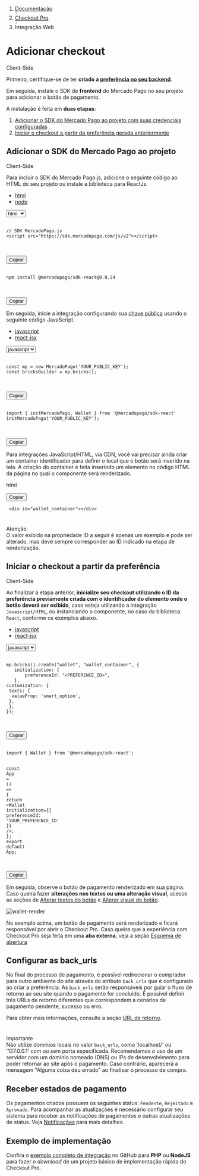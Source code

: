 <div class="layout__container"><nav aria-label="List of pages" id=":rm:"><ol class="andes-breadcrumb"><li class="andes-breadcrumb__item"><a class="andes-breadcrumb__link" href="https://www.mercadopago.com.br/developers/pt/docs">Documentação</a><div class="andes-breadcrumb__chevron" aria-hidden="true"><svg xmlns="http://www.w3.org/2000/svg" width="6" height="8"><path fill="none" stroke="#666" d="M1 0l4 4-4 4"></path></svg></div></li><li class="andes-breadcrumb__item"><a class="andes-breadcrumb__link" href="https://www.mercadopago.com.br/developers/pt/docs/checkout-pro/landing">Checkout Pro</a><div class="andes-breadcrumb__chevron" aria-hidden="true"><svg xmlns="http://www.w3.org/2000/svg" width="6" height="8"><path fill="none" stroke="#666" d="M1 0l4 4-4 4"></path></svg></div></li><li class="andes-breadcrumb__item"><span class="andes-breadcrumb__label" aria-current="page">Integração Web</span></li></ol></nav><div><div class=""><div class="client-server__container client-server__h1"><h1 id="bookmark_adicionar_checkout">Adicionar checkout</h1><div class="andes-badge andes-badge--pill andes-badge--accent changelog_pill andes-badge--small andes-badge--accent--quiet andes-badge--rounded-top-left andes-badge--rounded-top-right andes-badge--rounded-bottom-left andes-badge--rounded-bottom-right" id=":rt:"><p class="andes-badge__content">Client-Side</p></div></div></div><p>Primeiro, certifique-se de ter <strong>criado a <a target="_blank" href="https://www.mercadopago.com.br/developers/pt/docs/checkout-pro/integrate-preferences" node="[object Object]" class="undefined custom-link ">preferência no seu backend</a></strong>.</p><p>Em seguida, instale o SDK de <strong>frontend</strong> do Mercado Pago no seu projeto para adicionar o botão de pagamento.</p><p>A instalação é feita em <strong>duas etapas</strong>:</p><ol><li><a target="_blank" href="https://www.mercadopago.com.br/developers/pt/docs/checkout-pro/integrate-checkout-pro/web#bookmark_adicionar_o_sdk_do_mercado_pago_ao_projeto" node="[object Object]" class="undefined custom-link ">Adicionar o SDK do Mercado Pago ao projeto com suas credenciais configuradas</a></li><li><a target="_blank" href="https://www.mercadopago.com.br/developers/pt/docs/checkout-pro/integrate-checkout-pro/web#bookmark_iniciar_el_checkout_desde_la_preferencia" node="[object Object]" class="undefined custom-link ">Iniciar o checkout a partir da preferência gerada anteriormente</a></li></ol><div class=""><div class="client-server__container client-server__h2"><h2 id="bookmark_adicionar_o_sdk_do_mercado_pago_ao_projeto">Adicionar o SDK do Mercado Pago ao projeto</h2><div class="andes-badge andes-badge--pill andes-badge--accent changelog_pill andes-badge--small andes-badge--accent--quiet andes-badge--rounded-top-left andes-badge--rounded-top-right andes-badge--rounded-bottom-left andes-badge--rounded-bottom-right" id=":ru:"><p class="andes-badge__content">Client-Side</p></div></div></div><p>Para incluir o SDK do Mercado Pago.js, adicione o seguinte código ao HTML do seu projeto ou instale a biblioteca para ReactJs.</p><div>  <div class="code-container">
    <div class="code-container__header u-clearfix no-overflow">
      <ul class="nav nav-tabs desktop-only" role="tablist"><li role="presentation" class="">   
      <a href="https://www.mercadopago.com.br/developers/pt/docs/checkout-pro/integrate-checkout-pro/web#editor_1" aria-controls="home" role="tab" data-toggle="tab" class="code_tab_selector" language-type="html">
        html
      </a>
    </li><li role="presentation" class="active">   
      <a href="https://www.mercadopago.com.br/developers/pt/docs/checkout-pro/integrate-checkout-pro/web#editor_2" aria-controls="home" role="tab" data-toggle="tab" class="code_tab_selector" language-type="node">
        node
      </a>
    </li></ul>
      <select class="tab-select mobile-only" role="tablist"><option value="editor_1" role="tab" data-toggle="tab" class="code_tab_selector" language-type="html">
    html
  </option><option value="editor_2" role="tab" data-toggle="tab" class="code_tab_selector" language-type="node">
    node
  </option></select>
    </div>
    <div class="tab-content">
    <div role="tabpanel" class="tab-pane">
      <div id="editor_child_1" class="code_editor" language-type="html"><pre class="line-numbers language-html" data-line="" tabindex="0">          <code id="code_1" class="language-html">
// SDK MercadoPago.js
<span class="token tag"><span class="token tag"><span class="token punctuation">&lt;</span>script</span> <span class="token attr-name">src</span><span class="token attr-value"><span class="token punctuation attr-equals">=</span><span class="token punctuation">"</span>https://sdk.mercadopago.com/js/v2<span class="token punctuation">"</span></span><span class="token punctuation">&gt;</span></span><span class="token script"></span><span class="token tag"><span class="token tag"><span class="token punctuation">&lt;/</span>script</span><span class="token punctuation">&gt;</span></span>
<span aria-hidden="true" class="line-numbers-rows"><span></span><span></span><span></span></span></code>
        </pre>
      </div>
      <button type="button" class="ui-button ui-button--secondary ui-button--small btn-copy-code" data-snippet-id="1">Copiar
  </button>
    </div>
    <div role="tabpanel" class="tab-pane active">
      <div id="editor_child_2" class="code_editor" language-type="node"><pre class="line-numbers language-javascript" data-line="" tabindex="0">          <code id="code_2" class="language-javascript">
npm install @mercadopago<span class="token operator">/</span>sdk<span class="token operator">-</span>react@<span class="token number">0.0</span><span class="token number">.24</span>
<span aria-hidden="true" class="line-numbers-rows"><span></span><span></span></span></code>
        </pre>
      </div>
      <button type="button" class="ui-button ui-button--secondary ui-button--small btn-copy-code" data-snippet-id="2">Copiar
  </button>
    </div>
  </div>
  </div></div><p>Em seguida, inicie a integração configurando sua <a target="_blank" href="https://www.mercadopago.com.br/developers/pt/docs/checkout-pro/additional-content/your-integrations/credentials" node="[object Object]" class="undefined custom-link ">chave pública</a> usando o seguinte código JavaScript.</p><div>  <div class="code-container">
    <div class="code-container__header u-clearfix no-overflow">
      <ul class="nav nav-tabs desktop-only" role="tablist"><li role="presentation" class="active">   
      <a href="https://www.mercadopago.com.br/developers/pt/docs/checkout-pro/integrate-checkout-pro/web#editor_3" aria-controls="home" role="tab" data-toggle="tab" class="code_tab_selector" language-type="javascript">
        javascript
      </a>
    </li><li role="presentation" class="">   
      <a href="https://www.mercadopago.com.br/developers/pt/docs/checkout-pro/integrate-checkout-pro/web#editor_4" aria-controls="home" role="tab" data-toggle="tab" class="code_tab_selector" language-type="react-jsx">
        react-jsx
      </a>
    </li></ul>
      <select class="tab-select mobile-only" role="tablist"><option value="editor_3" role="tab" data-toggle="tab" class="code_tab_selector" language-type="javascript">
    javascript
  </option><option value="editor_4" role="tab" data-toggle="tab" class="code_tab_selector" language-type="react-jsx">
    react-jsx
  </option></select>
    </div>
    <div class="tab-content">
    <div role="tabpanel" class="tab-pane active">
      <div id="editor_child_3" class="code_editor" language-type="javascript"><pre class="line-numbers language-javascript" data-line="" tabindex="0">          <code id="code_3" class="language-javascript">
<span class="token keyword">const</span> mp <span class="token operator">=</span> <span class="token keyword">new</span> <span class="token class-name">MercadoPago</span><span class="token punctuation">(</span><span class="token string">'YOUR_PUBLIC_KEY'</span><span class="token punctuation">)</span><span class="token punctuation">;</span>
<span class="token keyword">const</span> bricksBuilder <span class="token operator">=</span> mp<span class="token punctuation">.</span><span class="token function">bricks</span><span class="token punctuation">(</span><span class="token punctuation">)</span><span class="token punctuation">;</span>
<span aria-hidden="true" class="line-numbers-rows"><span></span><span></span><span></span></span></code>
        </pre>
      </div>
      <button type="button" class="ui-button ui-button--secondary ui-button--small btn-copy-code" data-snippet-id="3">Copiar
  </button>
    </div>
    <div role="tabpanel" class="tab-pane">
      <div id="editor_child_4" class="code_editor" language-type="react-jsx"><pre class="line-numbers language-jsx" data-line="" tabindex="0">          <code id="code_4" class="language-jsx">
<span class="token keyword">import</span> <span class="token punctuation">{</span> initMercadoPago<span class="token punctuation">,</span> Wallet <span class="token punctuation">}</span> <span class="token keyword">from</span> <span class="token string">'@mercadopago/sdk-react'</span>
<span class="token function">initMercadoPago</span><span class="token punctuation">(</span><span class="token string">'YOUR_PUBLIC_KEY'</span><span class="token punctuation">)</span><span class="token punctuation">;</span>
<span aria-hidden="true" class="line-numbers-rows"><span></span><span></span><span></span></span></code>
        </pre>
      </div>
      <button type="button" class="ui-button ui-button--secondary ui-button--small btn-copy-code" data-snippet-id="4">Copiar
  </button>
    </div>
  </div>
  </div></div><p>Para integrações JavaScript/HTML, via CDN, você vai precisar ainda criar um container identificador para definir o local que o botão será inserido na tela. A criação do container é feita inserindo um elemento no código HTML da página no qual o componente será renderizado.</p><div class="code-container" data-slideout-ignore="true"><div class="code-container__header u-clearfix no-overflow"><p class="code_tab_selector">html</p></div><div class="code_editor" language="language-html"><button type="button" class="ui-button ui-button--secondary ui-button--small btn-copy-code">Copiar</button><pre class="line-numbers language-html" data-line="" tabindex="0"><code class="language-html"> <span class="token tag"><span class="token tag"><span class="token punctuation">&lt;</span>div</span> <span class="token attr-name">id</span><span class="token attr-value"><span class="token punctuation attr-equals">=</span><span class="token punctuation">"</span>wallet_container<span class="token punctuation">"</span></span><span class="token punctuation">&gt;</span></span><span class="token tag"><span class="token tag"><span class="token punctuation">&lt;/</span>div</span><span class="token punctuation">&gt;</span></span><span aria-hidden="true" class="line-numbers-rows"><span></span></span></code></pre></div></div><div class=""><div><div class="andes-message andes-message--accent andes-message--quiet" id=":rv:"><div class="andes-message__border-color--accent"></div><div class="andes-badge andes-badge--pill andes-badge--accent andes-message__badge andes-badge--pill-icon andes-badge--small" id=":rv:-notification"><div aria-hidden="true" class="andes-badge__icon"><svg aria-hidden="true" width="24" height="24" viewBox="0 0 24 24" fill="white"><path d="M15.3906 18.2169V16.7169H13.0937V9.63989H9.24068V11.1399H10.9062V16.7169H8.70337V18.2169H15.3906Z" fill="white"></path><path d="M13.1181 6.87168C13.1181 7.58447 12.5403 8.1623 11.8275 8.1623C11.1147 8.1623 10.5369 7.58447 10.5369 6.87168C10.5369 6.15889 11.1147 5.58105 11.8275 5.58105C12.5403 5.58105 13.1181 6.15889 13.1181 6.87168Z" fill="white"></path></svg></div></div><div class="andes-message__content"><div class="andes-message__title andes-message__title--accent">Atenção</div><div class="andes-message__text andes-message__text--accent"><div>O valor exibido na propriedade ID a seguir é apenas um exemplo e pode ser alterado, mas deve sempre corresponder ao ID indicado na etapa de renderização.</div></div></div></div></div></div><div class=""><div class="client-server__container client-server__h2"><h2 id="iniciarocheckoutapartirdapreferncia">Iniciar o checkout a partir da preferência</h2><div class="andes-badge andes-badge--pill andes-badge--accent changelog_pill andes-badge--small andes-badge--accent--quiet andes-badge--rounded-top-left andes-badge--rounded-top-right andes-badge--rounded-bottom-left andes-badge--rounded-bottom-right" id=":r10:"><p class="andes-badge__content">Client-Side</p></div></div></div><p>Ao finalizar a etapa anterior, <strong>inicialize seu checkout utilizando o ID da preferência previamente criada com o identificador do elemento onde o botão deverá ser exibido</strong>, caso esteja utilizando a integração <code>Javascript/HTML</code>, ou instanciando o componente, no caso da biblioteca <code>React</code>, conforme os exemplos abaixo.</p><div>  <div class="code-container">
    <div class="code-container__header u-clearfix no-overflow">
      <ul class="nav nav-tabs desktop-only" role="tablist"><li role="presentation" class="active">   
      <a href="https://www.mercadopago.com.br/developers/pt/docs/checkout-pro/integrate-checkout-pro/web#editor_5" aria-controls="home" role="tab" data-toggle="tab" class="code_tab_selector" language-type="javascript">
        javascript
      </a>
    </li><li role="presentation" class="">   
      <a href="https://www.mercadopago.com.br/developers/pt/docs/checkout-pro/integrate-checkout-pro/web#editor_6" aria-controls="home" role="tab" data-toggle="tab" class="code_tab_selector" language-type="react-jsx">
        react-jsx
      </a>
    </li></ul>
      <select class="tab-select mobile-only" role="tablist"><option value="editor_5" role="tab" data-toggle="tab" class="code_tab_selector" language-type="javascript">
    javascript
  </option><option value="editor_6" role="tab" data-toggle="tab" class="code_tab_selector" language-type="react-jsx">
    react-jsx
  </option></select>
    </div>
    <div class="tab-content">
    <div role="tabpanel" class="tab-pane active">
      <div id="editor_child_5" class="code_editor" language-type="javascript"><pre class="line-numbers language-javascript" data-line="" tabindex="0">          <code id="code_5" class="language-javascript">
mp<span class="token punctuation">.</span><span class="token function">bricks</span><span class="token punctuation">(</span><span class="token punctuation">)</span><span class="token punctuation">.</span><span class="token function">create</span><span class="token punctuation">(</span><span class="token string">"wallet"</span><span class="token punctuation">,</span> <span class="token string">"wallet_container"</span><span class="token punctuation">,</span> <span class="token punctuation">{</span>
   <span class="token literal-property property">initialization</span><span class="token operator">:</span> <span class="token punctuation">{</span>
       <span class="token literal-property property">preferenceId</span><span class="token operator">:</span> <span class="token string">"&lt;PREFERENCE_ID&gt;"</span><span class="token punctuation">,</span>
   <span class="token punctuation">}</span><span class="token punctuation">,</span>
<span class="token literal-property property">customization</span><span class="token operator">:</span> <span class="token punctuation">{</span>
 <span class="token literal-property property">texts</span><span class="token operator">:</span> <span class="token punctuation">{</span>
  <span class="token literal-property property">valueProp</span><span class="token operator">:</span> <span class="token string">'smart_option'</span><span class="token punctuation">,</span>
 <span class="token punctuation">}</span><span class="token punctuation">,</span>
 <span class="token punctuation">}</span><span class="token punctuation">,</span>
<span class="token punctuation">}</span><span class="token punctuation">)</span><span class="token punctuation">;</span>
<span aria-hidden="true" class="line-numbers-rows"><span></span><span></span><span></span><span></span><span></span><span></span><span></span><span></span><span></span><span></span><span></span></span></code>
        </pre>
      </div>
      <button type="button" class="ui-button ui-button--secondary ui-button--small btn-copy-code" data-snippet-id="5">Copiar
  </button>
    </div>
    <div role="tabpanel" class="tab-pane">
      <div id="editor_child_6" class="code_editor" language-type="react-jsx"><pre class="line-numbers language-jsx" data-line="" tabindex="0">          <code id="code_6" class="language-jsx">
<span class="token keyword">import</span> <span class="token punctuation">{</span> Wallet <span class="token punctuation">}</span> <span class="token keyword">from</span> <span class="token string">'@mercadopago/sdk-react'</span><span class="token punctuation">;</span>

<span class="token keyword">const</span> <span class="token function-variable function">App</span> <span class="token operator">=</span> <span class="token punctuation">(</span><span class="token punctuation">)</span> <span class="token operator">=&gt;</span> <span class="token punctuation">{</span>
  <span class="token keyword">return</span> <span class="token tag"><span class="token tag"><span class="token punctuation">&lt;</span><span class="token class-name">Wallet</span></span> <span class="token attr-name">initialization</span><span class="token script language-javascript"><span class="token script-punctuation punctuation">=</span><span class="token punctuation">{</span><span class="token punctuation">{</span> <span class="token literal-property property">preferenceId</span><span class="token operator">:</span> <span class="token string">'YOUR_PREFERENCE_ID'</span> <span class="token punctuation">}</span><span class="token punctuation">}</span></span> <span class="token punctuation">/&gt;</span></span><span class="token punctuation">;</span>
<span class="token punctuation">}</span><span class="token punctuation">;</span>
<span class="token keyword">export</span> <span class="token keyword">default</span> App<span class="token punctuation">;</span>
<span aria-hidden="true" class="line-numbers-rows"><span></span><span></span><span></span><span></span><span></span><span></span><span></span></span></code>
        </pre>
      </div>
      <button type="button" class="ui-button ui-button--secondary ui-button--small btn-copy-code" data-snippet-id="6">Copiar
  </button>
    </div>
  </div>
  </div></div><p>Em seguida, observe o botão de pagamento renderizado em sua página. Caso queira fazer <strong>alterações nos textos ou uma alteração visual</strong>, acesse as seções de <a target="_blank" href="https://www.mercadopago.com.br/developers/pt/docs/checkout-pro/checkout-customization/user-interface/change-button-texts" node="[object Object]" class="undefined custom-link ">Alterar textos do botão</a> e <a target="_blank" href="https://www.mercadopago.com.br/developers/pt/docs/checkout-pro/checkout-customization/user-interface/change-button-appearance" node="[object Object]" class="undefined custom-link ">Alterar visual do botão</a>.</p><p><img src="https://http2.mlstatic.com/storage/dx-devsite/docs-assets/images/cow/wallet-render-pt.png?v=4.39.8-rc-3" alt="wallet-render"></p><p>No exemplo acima, um botão de pagamento será renderizado e ficará responsável por abrir o Checkout Pro. Caso queira que a experiência com Checkout Pro seja feita em uma <strong>aba externa</strong>, veja a seção <a target="_blank" href="https://www.mercadopago.com.br/developers/pt/docs/checkout-pro/checkout-customization/user-interface/opening-schema" node="[object Object]" class="undefined custom-link ">Esquema de abertura</a></p><div><h2 id="bookmark_configurar_as_back_urls">Configurar as back_urls</h2></div><p>No final do processo de pagamento, é possível redirecionar o comprador para outro ambiente do site através do atributo <code>back_urls</code> que é configurado ao criar a preferência. As <code>back_urls</code> serão responsáveis por guiar o fluxo de retorno ao seu site quando o pagamento for concluído. É possível definir três URLs de retorno diferentes que correspondem a cenários de pagamento pendente, sucesso ou erro.</p><p>Para obter mais informações, consulte a seção <a target="_blank" href="https://www.mercadopago.com.br/developers/pt/docs/checkout-pro/checkout-customization/user-interface/redirection" node="[object Object]" class="undefined custom-link ">URL de retorno</a>.</p><div class=""><div><div class="andes-message andes-message--orange andes-message--quiet" id=":r11:"><div class="andes-message__border-color--orange"></div><div class="andes-badge andes-badge--pill andes-badge--orange andes-message__badge andes-badge--pill-icon andes-badge--small" id=":r11:-notification"><div aria-hidden="true" class="andes-badge__icon"><svg aria-hidden="true" width="24" height="24" viewBox="0 0 24 24" fill="white"><path d="M13.4545 5.81824H10.5454L10.909 13.8182H13.0909L13.4545 5.81824Z" fill="white"></path><path d="M12 15.2728C12.8033 15.2728 13.4545 15.924 13.4545 16.7273C13.4545 17.5307 12.8033 18.1819 12 18.1819C11.1966 18.1819 10.5454 17.5307 10.5454 16.7273C10.5454 15.924 11.1966 15.2728 12 15.2728Z" fill="white"></path></svg></div></div><div class="andes-message__content"><div class="andes-message__title andes-message__title--orange">Importante</div><div class="andes-message__text andes-message__text--orange"><div>Não utilize domínios locais no valor <code>back_urls</code>, como 'localhost/' ou '127.0.0.1' com ou sem porta especificada. Recomendamos o uso de um servidor com um domínio nomeado (DNS) ou IPs de desenvolvimento para poder retornar ao site após o pagamento. Caso contrário, aparecerá a mensagem "Alguma coisa deu errado" ao finalizar o processo de compra.</div></div></div></div></div></div><div><h2 id="bookmark_receber_estados_de_pagamento">Receber estados de pagamento</h2></div><p>Os pagamentos criados possuem os seguintes status: <code>Pendente</code>, <code>Rejeitado</code> e <code>Aprovado</code>. Para acompanhar as atualizações é necessário configurar seu sistema para receber as notificações de pagamentos e outras atualizações de status. Veja <a target="_blank" href="https://www.mercadopago.com.br/developers/pt/docs/checkout-pro/additional-content/your-integrations/notifications" node="[object Object]" class="undefined custom-link ">Notificações</a> para mais detalhes.</p><div><h2 id="exemplodeimplementao">Exemplo de implementação</h2></div><p>Confira o <a target="_blank" href="http://github.com/mercadopago/checkout-payment-sample" node="[object Object]" class="undefined custom-link ">exemplo completo de integração</a> no GitHub para <strong>PHP</strong> ou <strong>NodeJS</strong> para fazer o <em>download</em> de um projeto básico de implementação rápida do Checkout Pro.</p></div></div>